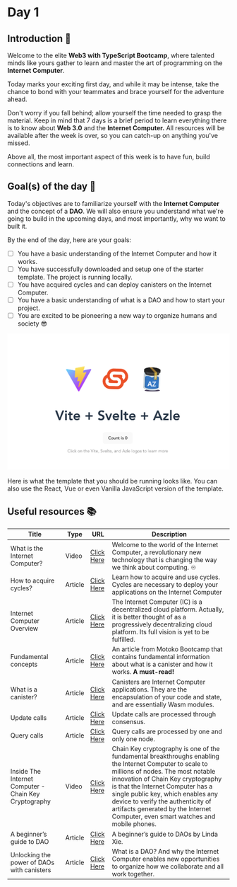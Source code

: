 # Day 1

## Introduction 👋

Welcome to the elite **Web3 with TypeScript Bootcamp**, where talented minds like yours gather to learn and master the art of programming on the **Internet Computer**.

Today marks your exciting first day, and while it may be intense, take the chance to bond with your teammates and brace yourself for the adventure ahead. 

Don't worry if you fall behind; allow yourself the time needed to grasp the material. Keep in mind that 7 days is a brief period to learn everything there is to know about **Web 3.0** and the **Internet Computer.** All resources will be available after the week is over, so you can catch-up on anything you've missed.

Above all, the most important aspect of this week is to have fun, build connections and learn.

## Goal(s) of the day 🎯

Today's objectives are to familiarize yourself with the **Internet Computer** and the concept of a **DAO**. We will also ensure you understand what we're going to build in the upcoming days, and most importantly, why we want to built it. 

By the end of the day, here are your goals:

- [ ]  You have a basic understanding of the Internet Computer and how it works.
- [ ]  You have successfully downloaded and setup one of the starter template.  The project is running locally.
- [ ]  You have acquired cycles and can deploy canisters on the Internet Computer.
- [ ]  You have a basic understanding of what is a DAO and how to start your project.
- [ ]  You are excited to be pioneering a new way to organize humans and society 😎

<img src="../../assets/day1_template.png"> </img>
<p> Here is what the template that you should be running looks like. You can also use the React, Vue or even Vanilla JavaScript version of the template. </p>

## Useful resources 📚
| Title | Type |  URL | Description
|-----------------|-----------------|-----------------|-----------------|
| What is the Internet Computer? | Video | [Click Here](https://www.youtube.com/watch?v=CaPby7fnROE) | Welcome to the world of the Internet Computer, a revolutionary new technology that is changing the way we think about computing. ♾️
| How to acquire cycles?  | Article | [Click Here](https://internetcomputer.org/docs/current/developer-docs/setup/cycles/) | Learn how to acquire and use cycles. Cycles are necessary to deploy your applications on the Internet Computer
| Internet Computer Overview | Article | [Click Here](https://demergent-labs.github.io/azle/internet_computer_overview.html) | The Internet Computer (IC) is a decentralized cloud platform. Actually, it is better thought of as a progressively decentralizing cloud platform. Its full vision is yet to be fulfilled.
| Fundamental concepts | Article | [Click Here](https://github.com/motoko-bootcamp/motoko-starter/blob/main/manuals/chapters/chapter-1/CHAPTER-1.MD#what-is-a-canister) | An article from Motoko Bootcamp that contains fundamental information about what is a canister and how it works. **A must-read!**
| What is a canister? | Article | [Click Here](https://demergent-labs.github.io/azle/canisters_overview.html) | Canisters are Internet Computer applications. They are the encapsulation of your code and state, and are essentially Wasm modules.
| Update calls | Article | [Click Here](https://demergent-labs.github.io/azle/update_methods.html) | Update calls are processed through consensus.
| Query calls | Article | [Click Here](https://demergent-labs.github.io/azle/query_methods.html) | Query calls are processed by one and only one node.
| Inside The Internet Computer - Chain Key Cryptography | Video | [Click Here](https://www.youtube.com/watch?v=vUcDRFC09J0) | Chain Key cryptography is one of the fundamental breakthroughs enabling the Internet Computer to scale to millions of nodes. The most notable innovation of Chain Key cryptography is that the Internet Computer has a single public key, which enables any device to verify the authenticity of artifacts generated by the Internet Computer, even smart watches and mobile phones.
| A beginner’s guide to DAO | Article | [Click Here](https://linda.mirror.xyz/Vh8K4leCGEO06_qSGx-vS5lvgUqhqkCz9ut81WwCP2o) | A beginner’s guide to DAOs by Linda Xie.
| Unlocking the power of DAOs  with canisters | Article | [Click Here](https://github.com/motoko-bootcamp/motoko-starter/blob/main/manuals/appendix/appendix-2/APPENDIX-2.MD) | What is a DAO? And why the Internet Computer enables new opportunities to organize how we collaborate and all work together.
